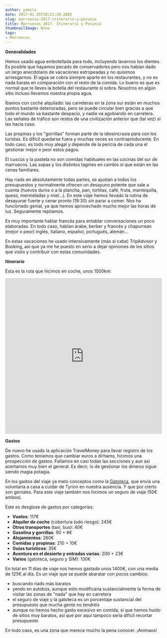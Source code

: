 ```yaml
---
author: yamila
date: 2017-01-25T20:21:39.260Z
slug: marruecos-2017-itinerario-y-pecunia
title: Marruecos 2017- Itinerario y Pecunia
thumbnailImage: None
tags:
- Marruecos
---
```


**Generalidades**

Hemos usado agua embotellada para todo, incluyendo lavarnos los dientes. Es posible que hayamos pecado de conservadores pero nos habían dado un largo anecdotario de vacaciones estropeadas y no quisimos arriesgarnos. El agua se cobra siempre aparte en los restaurantes, y no es nada barata en comparación con el resto de la comida. Lo bueno es que es normal que te lleves la botella del restaurante si sobra. Nosotros en algún sitio incluso llevamos nuestra propia agua.

Íbamos con coche alquilado: las carreteras en la zona sur están en muchos puntos bastante deterioradas, pero se puede circular bien gracias a que todo el mundo va bastante despacio, y nadie va agobiando en carretera. Las señales de tráfico son restos de una civilización anterior que (tal vez) sí les hacía caso.

Las propinas y los "gorrillas" forman parte de la idiosincrasia para con los turistas. Es difícil quedarse fuera y muchas veces es contraproducente. En todo caso, es todo muy alegal y depende de la pericia de cada una el gestionar mejor o peor estos pagos.

El cuscús y la pastela no son comidas habituales en las cocinas del sur de marruecos. Las sopas y los distintos tagines en cambio sí que están en las cenas familiares.

Hay riads en absolutamente todas partes, se ajustan a todos los presupuestos y normalmente ofrecen un desayuno potente que sale a cuenta (huevos duros o a la plancha, pan, tortitas, café, fruta, mantequilla, queso, mermeladas y miel...). En este viaje hemos llevado la rutina de desayunar fuerte y cenar pronto (19:30) sin parar a comer. Nos ha funcionado genial, ya que hemos aprovechado mucho mejor las horas de luz. Seguramente repitamos.

Es muy importante hablar francés para entablar conversaciones un poco elaboradas. En todo caso, hablan árabe, berber y francés y chapurrean (mejor o peor) inglés, italiano, español, portugués, alemán...

En estas vacaciones he usado intensivamente (más si cabe) TripAdvisor y Booking, así que ya me he puesto en serio a dejar opiniones de los sitios que visito y contribuir con estas comunidades.

**Itinerario**

Esta es la ruta que hicimos en coche, unos 1500km:

<iframe src="https://yamila-moreno.github.io/routes/#7/31.401/-6.119" width="100%" height="500px" frameborder="0"></iframe>

**Gastos**

De nuevo he usado la aplicación TravelMoney para llevar registro de los gastos. Como teníamos que cambiar euros a dirhams, hicimos una prospección de gastos. Fallamos en casi todas las secciones y aun así acertamos muy bien el general. Es decir, lo de gestionar los dineros sigue siendo magia potagia.

En los gastos del viaje ya meto conceptos como la <a href="http://lagatoteca.es/" target="_new">Gatoteca</a>, que envía una voluntaria a casa a cuidar de Tyrion en nuestra ausencia. Y que por cierto son geniales. Para este viaje también nos hicimos un seguro de viaje (50€ ambos).

Este es desglose de gastos por categorías:

* **Vuelos**:  117€
* **Alquiler de coche** (cobertura todo riesgo): 245€
* **Otros transportes** (taxi, bus): 40€
* **Gasolina y gorrillas**: 90 + 6€
* **Alojamientos**: 260€
* **Comidas y propinas**: 210 + 10€
* **Guías turísticos**: 35€
* **Aventura en el desierto y entradas varias**: 200 + 23€
* **Varios** (gatoteca, seguro y SIM): 130€

En total en 11 días de viaje nos hemos gastado unos 1400€, con una media de 125€ al día. Es un viaje que se puede abaratar con pocos cambios:

* buscando riads más baratos
* yendo en autobús, aunque esto modificaría sustancialmente la forma de visitar las zonas de "nada" que hay en carretera
* el seguro de viaje y la gatoteca es un porcentaje sustancial del presupuesto que mucha gente no tendréis
* aunque no hemos hecho gasto excesivo en comida, sí que hemos huido de sitios muy baratos, así que por aquí tampoco sería difícil recortar presupuesto

En todo caso, es una zona que merece mucho la pena conocer. ¡Animaos!